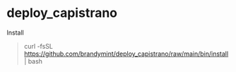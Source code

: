 # deploy_capistrano

Install

> curl -fsSL https://github.com/brandymint/deploy_capistrano/raw/main/bin/install | bash
